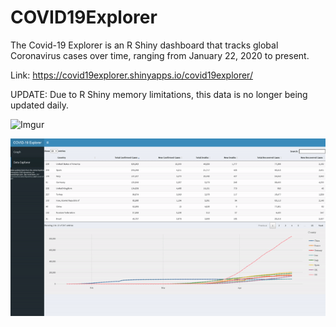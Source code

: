# COVID19Explorer
The Covid-19 Explorer is an R Shiny dashboard that tracks global Coronavirus cases over time, ranging from January 22, 2020 to present.

Link: https://covid19explorer.shinyapps.io/covid19explorer/

UPDATE: Due to R Shiny memory limitations, this data is no longer being updated daily.

![Imgur](https://imgur.com/hwBTIPQ.gif)

![](images/ezgiffinal2.gif)
